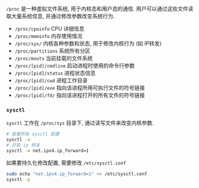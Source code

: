 `/proc` 是一种虚拟文件系统, 用于内核态和用户态的通信. 用户可以通过这些文件读取大量系统信息, 并通过修改参数改变系统行为.

- `/proc/cpuinfo` CPU 详细信息
- `/proc/meminfo` 内存使用情况
- `/proc/sys/` 内核各种参数和状态, 用于修改内核行为 (如 IP转发)
- `/proc/partitions` 系统所有分区
- `/proc/mouts` 当前挂载的文件系统
- `/proc/[pid]/cmdline` 启动进程时使用的命令行参数
- `/proc/[pid]/status` 进程状态信息
- `/proc/[pid]/cwd` 进程工作目录
- `/proc/[pid]/exe` 指向该进程所用可执行文件的符号链接
- `/proc/[pid]/fd/` 指向该进程打开的所有文件的符号链接

### `sysctl` 

`sysctl` 工作在 `/proc/sys` 目录下, 通过读写文件来改变内核参数.

```bash
# 查看所有 sysctl 配置
sysctl -a
# 开启 ip 转发
sysctl -w net.ipv4.ip_forward=1
```

如果要持久化修改配置, 需要修改 `/etc/sysctl.conf`

```bash
sudo echo "net.ipv4.ip_forward=1" >> /etc/sysctl.conf
sysctl -p
```